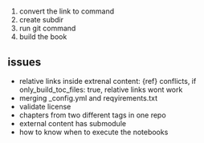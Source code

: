 #

1. convert the link to command
2. create subdir
3. run git command
4. build the book

## issues

- relative links inside extrenal content: {ref} conflicts, if only_build_toc_files: true, relative links wont work
- merging _config.yml and reqyirements.txt
- validate license
- chapters from two different tags in one repo
- external content has submodule
- how to know when to execute the notebooks
